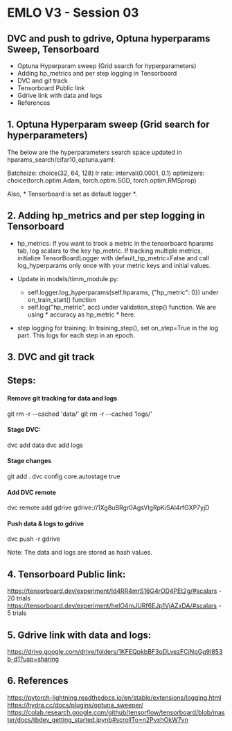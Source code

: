 # EMLO V3 - Session 03

## DVC and push to gdrive, Optuna hyperparams Sweep, Tensorboard 

* Optuna Hyperparam sweep (Grid search for hyperparameters)
* Adding hp_metrics and per step logging in Tensorboard
* DVC and git track
* Tensorboard Public link
* Gdrive link with data and logs
* References




## 1. Optuna Hyperparam sweep (Grid search for hyperparameters)
The below are the hyperparameters search space updated in hparams_search/cifar10_optuna.yaml:

Batchsize: choice(32, 64, 128)
lr rate: interval(0.0001, 0.1)
optimizers: choice(torch.optim.Adam, torch.optim.SGD, torch.optim.RMSprop)

Also, * Tensorboard is set as default logger *.


## 2. Adding hp_metrics and per step logging in Tensorboard

- hp_metrics: If you want to track a metric in the tensorboard hparams tab, log scalars to the key hp_metric. If tracking multiple metrics, initialize TensorBoardLogger with default_hp_metric=False and call log_hyperparams only once with your metric keys and initial values.



- Update in models/timm_module.py:
    * self.logger.log_hyperparams(self.hparams, {"hp_metric": 0}) under on_train_start() function
    * self.log("hp_metric", acc) under validation_step() function. We are using * accuracy as hp_metric * here. 

- step logging for training: 
In training_step(), set on_step=True in the log part. This logs for each step in an epoch.


## 3. DVC and git track
## Steps:

#### Remove git tracking for data and logs
git rm -r --cached 'data/'
git rm -r --cached 'logs/'

#### Stage DVC:
dvc add data
dvc add logs

#### Stage changes
git add .
dvc config core.autostage true

#### Add DVC remote
dvc remote add gdrive gdrive://1Xg8uBRgr0AgsVlgRpKiSAl4rfGXP7yjD

#### Push data & logs to gdrive
dvc push -r gdrive 

Note: The data and logs are stored as hash values.

## 4. Tensorboard Public link:
https://tensorboard.dev/experiment/Id4RR4mrS16G4rOD4PEt2g/#scalars - 20 trials
https://tensorboard.dev/experiment/heIO4mJURf6EJp1VjAZxDA/#scalars  - 5 trials

## 5. Gdrive link with data and logs:
https://drive.google.com/drive/folders/1KFEQpkbBF3oDLvezFCjNpGg9I853b-d1?usp=sharing 

## 6. References
https://pytorch-lightning.readthedocs.io/en/stable/extensions/logging.html 
https://hydra.cc/docs/plugins/optuna_sweeper/ 
https://colab.research.google.com/github/tensorflow/tensorboard/blob/master/docs/tbdev_getting_started.ipynb#scrollTo=n2PvxhOkW7vn 







